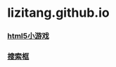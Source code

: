 # lizitang.github.io

### [html5小游戏](https://lizitang.github.io/html-puzzle)
### [搜索框](https://lizitang.github.io/search_bar)
